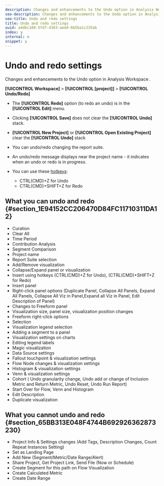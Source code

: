 ```yaml
---
description: Changes and enhancements to the Undo option in Analysis Workspace .
seo-description: Changes and enhancements to the Undo option in Analysis Workspace .
seo-title: Undo and redo settings
title: Undo and redo settings
uuid: a4dbc169-5fd7-4383-aee0-6b5ba1c235ab
index: y
internal: n
snippet: y
---
```


# Undo and redo settings

Changes and enhancements to the Undo option in Analysis Workspace .

**[!UICONTROL Workspace]** > **[!UICONTROL [project]]** > **[!UICONTROL Undo/Redo]**

* The **[!UICONTROL Redo]** option (to redo an undo) is in the **[!UICONTROL Edit]** menu. 

* Clicking **[!UICONTROL Save]** does not clear the **[!UICONTROL Undo]** stack. 

* **[!UICONTROL New Project]** or **[!UICONTROL Open Existing Project]** clear the **[!UICONTROL Undo]** stack 

* You can undo/redo changing the report suite. 
* An undo/redo message displays near the project name - it indicates when an undo or redo is in progress. 
* You can use these [hotkeys](../../../analyze/analysis-workspace/build-workspace-project/fa-shortcut-keys.md#concept_9A6356084DBC4D468E265E7A65B3E051):

    * CTRL(CMD)+Z for Undo 
    * CTRL(CMD)+SHIFT+Z for Redo

## What you can undo and redo {#section_1E94152CC206470D84FC11710311DA12}

* Curation 
* Clear All 
* Time Period 
* Contribution Analysis 
* Segment Comparison 
* Project name 
* Report Suite selection 
* Add/Remove visualization 
* Collapse/Expand panel or visualization 
* Insert using hotkeys (CTRL(CMD)+Z for Undo), (CTRL(CMD)+SHIFT+Z for Redo) 
* Insert panel 
* Right-click panel options (Duplicate Panel, Collapse All Panels, Expand All Panels, Collapse All Viz in Panel,Expand all Viz in Panel, Edit Description of Panel) 
* Changes to Freeform panel 
* Visualization size, panel size, visualization position changes 
* Freeform right-click options 
* Selection 
* Visualization legend selection 
* Adding a segment to a panel 
* Visualization settings on charts 
* Editing legend labels 
* Magic visualization 
* Data Source settings 
* Fallout touchpoint & visualization settings 
* Flow Node changes & visualization settings 
* Histogram & visualization settings 
* Venn & visualization settings 
* Cohort ( Undo granularity change, Undo add or change of Inclusion Metric and Return Metric, Undo Reset, Undo Run Report) 
* Start Over for Flow, Venn and Histogram 
* Edit Description 
* Duplicate visualization

## What you cannot undo and redo {#section_65BB313E048F4744B692926362873230}

* Project Info & Settings changes (Add Tags, Description Changes, Count Repeat Instances Setting) 
* Set as Landing Page 
* Add New (Segment/Metric/Date Range/Alert) 
* Share Project, Get Project Link, Send File (Now or Schedule) 
* Create Segment for this path on Flow Visualization 
* Create Calculated Metric 
* Create Date Range


